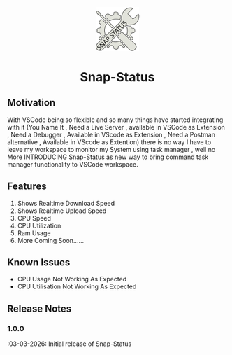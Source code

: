<p align="center">
      <img width="20%" src="./logo/logo.svg" alt="Snap-Status" />
      <h1 align="center">Snap-Status</h1>
</p>


## Motivation

With VSCode being so flexible and so many things have started integrating with it (You Name It , Need a Live Server , available in VSCode as Extension , Need a Debugger , Available in VScode as Extension , Need a Postman alternative , Available in VScode as Extention) there is no way I have to leave my workspace to monitor my System using task manager , well no More INTRODUCING Snap-Status as new way to bring command task manager functionality to VSCode workspace.

## Features

1) Shows Realtime Download Speed
2) Shows Realtime Upload Speed
3) CPU Speed
4) CPU Utilization
5) Ram Usage
6) More Coming Soon......

## Known Issues

 - CPU Usage Not Working As Expected
 - CPU Utilisation Not Working As Expected

## Release Notes


### 1.0.0

:03-03-2026:
    Initial release of Snap-Status
